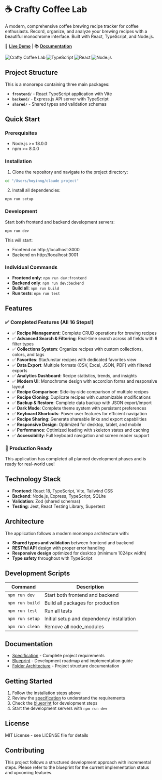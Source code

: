 # ☕ Crafty Coffee Lab

A modern, comprehensive coffee brewing recipe tracker for coffee enthusiasts. Record, organize, and analyze your brewing recipes with a beautiful monochrome interface. Built with React, TypeScript, and Node.js.

🔗 **[Live Demo](https://crafty-coffee-lab.vercel.app)** | 📚 **[Documentation](./CLAUDE.md)**

![Crafty Coffee Lab](https://img.shields.io/badge/Status-Production%20Ready-brightgreen) ![TypeScript](https://img.shields.io/badge/TypeScript-100%25-blue) ![React](https://img.shields.io/badge/React-18-61dafb) ![Node.js](https://img.shields.io/badge/Node.js-18+-green)

## Project Structure

This is a monorepo containing three main packages:

- **`frontend/`** - React TypeScript application with Vite
- **`backend/`** - Express.js API server with TypeScript
- **`shared/`** - Shared types and validation schemas

## Quick Start

### Prerequisites

- Node.js >= 18.0.0
- npm >= 8.0.0

### Installation

1. Clone the repository and navigate to the project directory:
```bash
cd "/Users/hoyinng/claude project"
```

2. Install all dependencies:
```bash
npm run setup
```

### Development

Start both frontend and backend development servers:
```bash
npm run dev
```

This will start:
- Frontend on http://localhost:3000
- Backend on http://localhost:3001

### Individual Commands

- **Frontend only**: `npm run dev:frontend`
- **Backend only**: `npm run dev:backend`
- **Build all**: `npm run build`
- **Run tests**: `npm run test`

## Features

### ✅ Completed Features (All 16 Steps!)
- ✅ **Recipe Management**: Complete CRUD operations for brewing recipes
- ✅ **Advanced Search & Filtering**: Real-time search across all fields with 8 filter types
- ✅ **Collections System**: Organize recipes with custom collections, colors, and tags
- ✅ **Favorites**: Star/unstar recipes with dedicated favorites view
- ✅ **Data Export**: Multiple formats (CSV, Excel, JSON, PDF) with filtered exports
- ✅ **Analytics Dashboard**: Recipe statistics, trends, and insights
- ✅ **Modern UI**: Monochrome design with accordion forms and responsive layout
- ✅ **Recipe Comparison**: Side-by-side comparison of multiple recipes
- ✅ **Recipe Cloning**: Duplicate recipes with customizable modifications
- ✅ **Backup & Restore**: Complete data backup with JSON export/import
- ✅ **Dark Mode**: Complete theme system with persistent preferences
- ✅ **Keyboard Shortcuts**: Power user features for efficient navigation
- ✅ **Recipe Sharing**: Generate shareable links and export capabilities
- ✅ **Responsive Design**: Optimized for desktop, tablet, and mobile
- ✅ **Performance**: Optimized loading with skeleton states and caching
- ✅ **Accessibility**: Full keyboard navigation and screen reader support

### 🚀 Production Ready
This application has completed all planned development phases and is ready for real-world use!

## Technology Stack

- **Frontend**: React 18, TypeScript, Vite, Tailwind CSS
- **Backend**: Node.js, Express, TypeScript, SQLite
- **Validation**: Zod (shared schemas)
- **Testing**: Jest, React Testing Library, Supertest

## Architecture

The application follows a modern monorepo architecture with:

- **Shared types and validation** between frontend and backend
- **RESTful API** design with proper error handling
- **Responsive design** optimized for desktop (minimum 1024px width)
- **Type safety** throughout with TypeScript

## Development Scripts

| Command | Description |
|---------|-------------|
| `npm run dev` | Start both frontend and backend |
| `npm run build` | Build all packages for production |
| `npm run test` | Run all tests |
| `npm run setup` | Initial setup and dependency installation |
| `npm run clean` | Remove all node_modules |

## Documentation

- [Specification](./SPECIFICATION.md) - Complete project requirements
- [Blueprint](./BLUEPRINT.md) - Development roadmap and implementation guide
- [Folder Architecture](./FOLDER-ARCHITECTURE.md) - Project structure documentation

## Getting Started

1. Follow the installation steps above
2. Review the [specification](./SPECIFICATION.md) to understand the requirements
3. Check the [blueprint](./BLUEPRINT.md) for development steps
4. Start the development servers with `npm run dev`

## License

MIT License - see LICENSE file for details

## Contributing

This project follows a structured development approach with incremental steps. Please refer to the blueprint for the current implementation status and upcoming features.